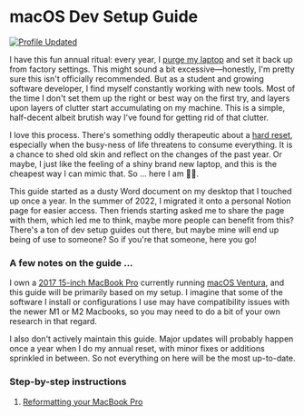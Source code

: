 # macOS Dev Setup Guide

[![Profile Updated](https://img.shields.io/github/last-commit/ew2664/macos-dev-setup-guide?label=last%20updated&style=flat)](https://github.com/ew2664/macos-dev-setup-guide)

I have this fun annual ritual: every year, I [purge my laptop](https://www.wired.com/story/how-to-factory-reset-mac-windows-chromebook/) and set it back up from factory settings. This might sound a bit excessive—honestly, I'm pretty sure this isn't officially recommended. But as a student and growing software developer, I find myself constantly working with new tools. Most of the time I don't set them up the right or best way on the first try, and layers upon layers of clutter start accumulating on my machine. This is a simple, half-decent albeit brutish way I've found for getting rid of that clutter.

I love this process. There's something oddly therapeutic about a [hard reset](https://madison365.com/time-for-a-hard-reset/), especially when the busy-ness of life threatens to consume everything. It is a chance to shed old skin and reflect on the changes of the past year. Or maybe, I just like the feeling of a shiny brand new laptop, and this is the cheapest way I can mimic that. So ... here I am 🤷‍♂️.

This guide started as a dusty Word document on my desktop that I touched up once a year. In the summer of 2022, I migrated it onto a personal Notion page for easier access. Then friends starting asked me to share the page with them, which led me to think, maybe more people can benefit from this? There's a ton of dev setup guides out there, but maybe mine will end up being of use to someone? So if you're that someone, here you go!

### A few notes on the guide ...

I own a [2017 15-inch MacBook Pro](https://support.apple.com/kb/SP756?locale=en_US) currently running [macOS Ventura](https://www.apple.com/macos/ventura/), and this guide will be primarily based on my setup. I imagine that some of the software I install or configurations I use may have compatibility issues with the newer M1 or M2 Macbooks, so you may need to do a bit of your own research in that regard.

I also don't actively maintain this guide. Major updates will probably happen once a year when I do my annual reset, with minor fixes or additions sprinkled in between. So not everything on here will be the most up-to-date.

### Step-by-step instructions

1. [Reformatting your MacBook Pro](./instructions/reformat.md)
